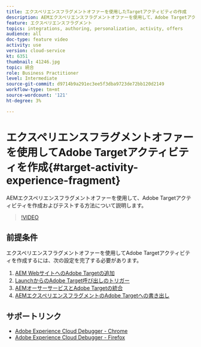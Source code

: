 ```yaml
---
title: エクスペリエンスフラグメントオファーを使用したTargetアクティビティの作成
description: AEMエクスペリエンスフラグメントオファーを使用して、Adobe Targetアクティビティを作成およびテストする方法について説明します。
feature: エクスペリエンスフラグメント
topics: integrations, authoring, personalization, activity, offers
audience: all
doc-type: feature video
activity: use
version: cloud-service
kt: 6351
thumbnail: 41246.jpg
topic: 統合
role: Business Practitioner
level: Intermediate
source-git-commit: d9714b9a291ec3ee5f3dba9723de72bb120d2149
workflow-type: tm+mt
source-wordcount: '121'
ht-degree: 3%

---
```



# エクスペリエンスフラグメントオファーを使用してAdobe Targetアクティビティを作成{#target-activity-experience-fragment}

AEMエクスペリエンスフラグメントオファーを使用して、Adobe Targetアクティビティを作成およびテストする方法について説明します。

>[!VIDEO](https://video.tv.adobe.com/v/41246?quality=12&learn=on)

## 前提条件

エクスペリエンスフラグメントオファーを使用してAdobe Targetアクティビティを作成するには、次の設定を完了する必要があります。

1. [AEM WebサイトへのAdobe Targetの追加](./add-target-launch-extension.md)
1. [LaunchからのAdobe Target呼び出しのトリガー](./load-and-fire-target.md)
1. [AEMオーサーサービスとAdobe Targetの統合](./setup-aem-target-cloud-service.md)
1. [AEMエクスペリエンスフラグメントのAdobe Targetへの書き出し](./export-experience-fragment-target.md)

## サポートリンク

* [Adobe Experience Cloud Debugger - Chrome](https://chrome.google.com/webstore/detail/adobe-experience-cloud-de/ocdmogmohccmeicdhlhhgepeaijenapj)
* [Adobe Experience Cloud Debugger - Firefox](https://addons.mozilla.org/en-US/firefox/addon/adobe-experience-platform-dbg/)